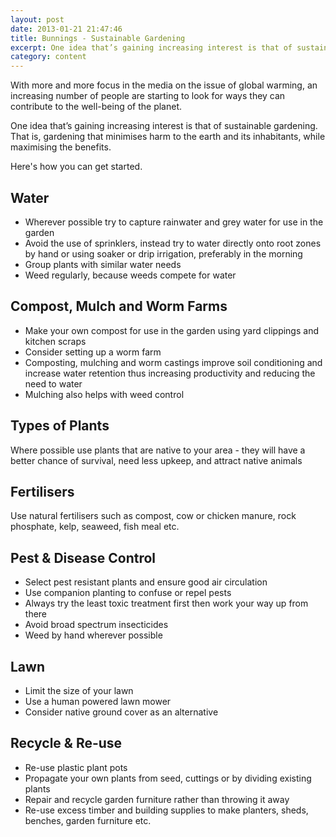 ```yaml
---
layout: post
date: 2013-01-21 21:47:46
title: Bunnings - Sustainable Gardening
excerpt: One idea that’s gaining increasing interest is that of sustainable gardening. That is, gardening that minimises harm to the earth and its inhabitants, while maximising the benefits. 
category: content
---
```


With more and more focus in the media on the issue of global warming, an increasing number of people are starting to look for ways they can contribute to the well-being of the planet.

One idea that’s gaining increasing interest is that of sustainable gardening. That is, gardening that minimises harm to the earth and its inhabitants, while maximising the benefits. 

Here's how you can get started.

## Water ##

* Wherever possible try to capture rainwater and grey water for use in the garden 
* Avoid the use of sprinklers, instead try to water directly onto root zones by hand or using soaker or drip irrigation, preferably in the morning 
* Group plants with similar water needs
* Weed regularly, because weeds compete for water

## Compost, Mulch and Worm Farms ##

* Make your own compost for use in the garden using yard clippings and kitchen scraps
* Consider setting up a worm farm
* Composting, mulching and worm castings improve soil conditioning and increase water retention thus increasing productivity and reducing the need to water
* Mulching also helps with weed control 

## Types of Plants ##

Where possible use plants that are native to your area - they will have a better chance of survival, need less upkeep, and attract native animals

## Fertilisers ##

Use natural fertilisers such as compost, cow or chicken manure, rock phosphate, kelp, seaweed, fish meal etc.

## Pest & Disease Control ##

* Select pest resistant plants and ensure good air circulation
* Use companion planting to confuse or repel pests
* Always try the least toxic treatment first then work your way up from there
* Avoid broad spectrum insecticides
* Weed by hand wherever possible

## Lawn ##

* Limit the size of your lawn
* Use a human powered lawn mower
* Consider native ground cover as an alternative

## Recycle & Re-use ##

* Re-use plastic plant pots
* Propagate your own plants from seed, cuttings or by dividing existing plants
* Repair and recycle garden furniture rather than throwing it away
* Re-use excess timber and building supplies to make planters, sheds, benches, garden furniture etc.